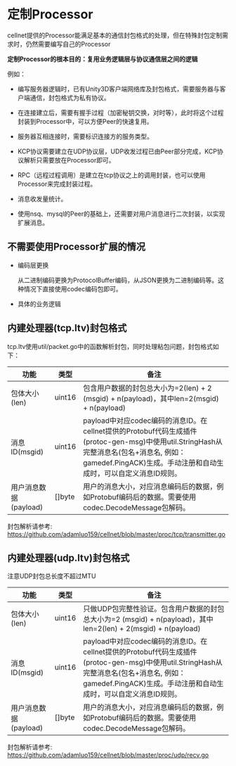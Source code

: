 # 定制Processor
cellnet提供的Processor能满足基本的通信封包格式的处理，但在特殊封包定制需求时，仍然需要编写自己的Processor

**定制Processor的根本目的：复用业务逻辑层与协议通信层之间的逻辑**

例如：
- 编写服务器逻辑时，已有Unity3D客户端网络库及封包格式，需要服务器与客户端通信，封包格式为私有协议。

- 在连接建立后，需要有握手过程（加密秘钥交换，对时等），此时将这个过程封装到Processor中，可以方便Peer的快速复用。

- 服务器互相连接时，需要标识连接方的服务类型。

- KCP协议需要建立在UDP协议层，UDP收发过程已由Peer部分完成，KCP协议解析只需要放在Processor即可。

- RPC（远程过程调用）是建立在tcp协议之上的调用封装，也可以使用Processor来完成封装过程。

- 消息收发量统计。

- 使用nsq、mysql的Peer的基础上，还需要对用户消息进行二次封装，以实现扩展消息。

## 不需要使用Processor扩展的情况

- 编码层更换

   从二进制编码更换为ProtocolBuffer编码，从JSON更换为二进制编码等。这种情况下直接使用codec编码包即可。

- 具体的业务逻辑


## 内建处理器(tcp.ltv)封包格式

tcp.ltv使用util/packet.go中的函数解析封包，同时处理粘包问题，封包格式如下：

功能 | 类型 | 备注
---|---|---
包体大小(len) | uint16 | 包含用户数据的封包总大小为=2(len) + 2 (msgid) + n(payload)，其中len=2(msgid) + n(payload)
消息ID(msgid) | uint16 | payload中对应codec编码的消息ID。在cellnet提供的Protobuf代码生成插件(protoc-gen-msg)中使用util.StringHash从完整消息名(包名+消息名, 例如：gamedef.PingACK)生成。手动注册和自动生成时，可以自定义消息ID规则。
用户消息数据(payload) | []byte | 用户的消息大小，对应消息编码后的数据，例如Protobuf编码后的数据。需要使用codec.DecodeMessage包解码。



封包解析请参考:
https://github.com/adamluo159/cellnet/blob/master/proc/tcp/transmitter.go


## 内建处理器(udp.ltv)封包格式

注意UDP封包总长度不超过MTU

功能 | 类型 | 备注
---|---|---
包体大小(len) | uint16 | 只做UDP包完整性验证。包含用户数据的封包总大小为=2 (msgid) + n(payload)，其中len=2(len) + 2(msgid) + n(payload)
消息ID(msgid) | uint16 | payload中对应codec编码的消息ID。在cellnet提供的Protobuf代码生成插件(protoc-gen-msg)中使用util.StringHash从完整消息名(包名+消息名, 例如：gamedef.PingACK)生成。手动注册和自动生成时，可以自定义消息ID规则。
用户消息数据(payload) | []byte | 用户的消息大小，对应消息编码后的数据，例如Protobuf编码后的数据。需要使用codec.DecodeMessage包解码。

封包解析请参考:
https://github.com/adamluo159/cellnet/blob/master/proc/udp/recv.go
